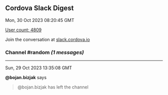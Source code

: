 ## Cordova Slack Digest
Mon, 30 Oct 2023 08:20:45 GMT

[User count: 4809](https://cordova.slack.com/)


Join the conversation at [slack.cordova.io](http://slack.cordova.io/)

### __Channel #random__ _(1 messages)_
---

Sun, 29 Oct 2023 13:35:08 GMT

__@bojan.bizjak__ says 
> @bojan.bizjak has left the channel
> 
